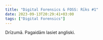 ```yaml
---
title: "Digital Forensics & FOSS: Rīks #1"
date: 2023-09-13T20:29:41+03:00
tags: ["Digital Forensics"]
---
```

Drīzumā. Pagaidām lasiet angliski.

